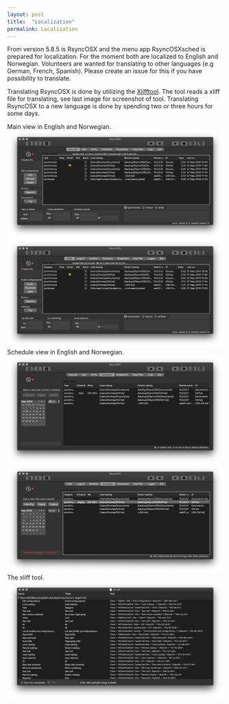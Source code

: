 ```yaml
---
layout: post
title:  "Localization"
permalink: Localization
---
```

From version 5.8.5 is RsyncOSX and the menu app RsyncOSXsched is prepared for localization. For the moment both are localized to English and Norwegian. Volunteers are wanted for translating to other languages (e.g German, French, Spanish). Please create an issue for this if you have possibility to translate.

Translating RsyncOSX is done by utilizing the [Xlifftool](https://github.com/remuslazar/osx-xliff-tool). The tool reads a xliff file for translating, see last image for screenshot of tool. Translating RsyncOSX to a new language is done by spending two or three hours for some days.

Main view in English and Norwegian.
![](/images/RsyncOSX/master/localization/eng1.png)
![](/images/RsyncOSX/master/localization/nor1.png)
Schedule view in English and Norwegian.
![](/images/RsyncOSX/master/localization/eng2.png)
![](/images/RsyncOSX/master/localization/nor2.png)
The xliff tool.
![](/images/RsyncOSX/master/localization/xliff.png)
